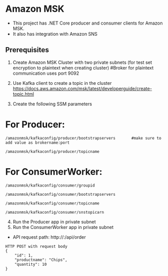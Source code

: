 # Amazon MSK

* This project has .NET Core producer and consumer clients for Amazon MSK.
* It also has integration with Amazon SNS 

## Prerequisites

1. Create Amazon MSK Cluster with two private subnets (for test set encryption to plaintext when creating cluster)
#Broker for plaintext communication uses port 9092

2. Use Kafka client to create a topic in the cluster 
https://docs.aws.amazon.com/msk/latest/developerguide/create-topic.html

3. Create the following SSM parameters 

For Producer:
=========
```
/amazonmsk/kafkaconfig/producer/bootstrapservers       #make sure to add value as brokername:port
```
```
/amazonmsk/kafkaconfig/producer/topicname
```

For ConsumerWorker:
===============
```
/amazonmsk/kafkaconfig/consumer/groupid
```
```
/amazonmsk/kafkaconfig/consumer/bootstrapservers
```
```
/amazonmsk/kafkaconfig/consumer/topicname
```
```
/amazonmsk/kafkaconfig/consumer/snstopicarn
```

4. Run the Producer app in private subnet
5. Run the ConsumerWorker app in private subnet

* API request path: http://<hostname>:<port>/api/order
```
HTTP POST with request body
{
    "id": 1,
    "productname": "Chips",
    "quantity": 10
}
```






